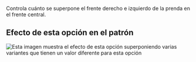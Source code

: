 Controla cuánto se superpone el frente derecho e izquierdo de la prenda en el frente central.

## Efecto de esta opción en el patrón

![Esta imagen muestra el efecto de esta opción superponiendo varias variantes que tienen un valor diferente para esta opción](carlton_frontoverlap_sample.svg "Efecto de esta opción en el patrón")
